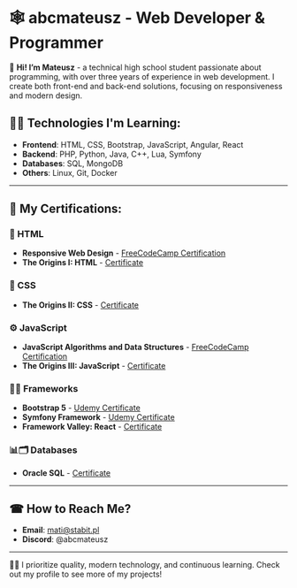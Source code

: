 # 🕸️ abcmateusz - Web Developer & Programmer

👋 **Hi! I’m Mateusz** - a technical high school student passionate about programming, with over three years of experience in web development. I create both front-end and back-end solutions, focusing on responsiveness and modern design.

## 👨‍🎓 Technologies I'm Learning:
- **Frontend**: HTML, CSS, Bootstrap, JavaScript, Angular, React
- **Backend**: PHP, Python, Java, C++, Lua, Symfony
- **Databases**: SQL, MongoDB
- **Others**: Linux, Git, Docker

---

## 📄 My Certifications:

### 🛜 HTML
- **Responsive Web Design** - [FreeCodeCamp Certification](https://www.freecodecamp.org/certification/mstaszek/responsive-web-design)
- **The Origins I: HTML** - [Certificate](https://www.credential.net/617cfcd4-b99c-40a4-87fd-88522e1442e0#gs.hji7gy#acc.vwyg73lk)

### 🎨 CSS
- **The Origins II: CSS** - [Certificate](https://www.credential.net/647a1bce-252b-4fd3-a18d-2a5825bab8be#acc.CEIWTQZP)

### ⚙️ JavaScript
- **JavaScript Algorithms and Data Structures** - [FreeCodeCamp Certification](https://www.freecodecamp.org/certification/mstaszek/javascript-algorithms-and-data-structures)
- **The Origins III: JavaScript** - [Certificate](https://www.credential.net/8aa14ed4-40f2-4792-a1f8-c12fac53de22#acc.9NO0FlyB)

### 🧮💼 Frameworks
- **Bootstrap 5** - [Udemy Certificate](https://www.udemy.com/certificate/UC-55267a32-7077-4139-b5fb-67d9d088dc44/)
- **Symfony Framework** - [Udemy Certificate](https://www.udemy.com/certificate/UC-d4d310b4-62b3-405a-a2ec-86b0b2535b74/)
- **Framework Valley: React** - [Certificate](https://www.credential.net/2c8abb74-6ba8-425a-8b41-10171ef3f1cb#acc.Z470Stw9)

### 📊🗂️ Databases
- **Oracle SQL** - [Certificate](https://imgur.com/a/iWhPDie)

---

## ☎ How to Reach Me?

- **Email**: mati@stabit.pl
- **Discord**: @abcmateusz

---

👨‍💻 I prioritize quality, modern technology, and continuous learning. Check out my profile to see more of my projects!
